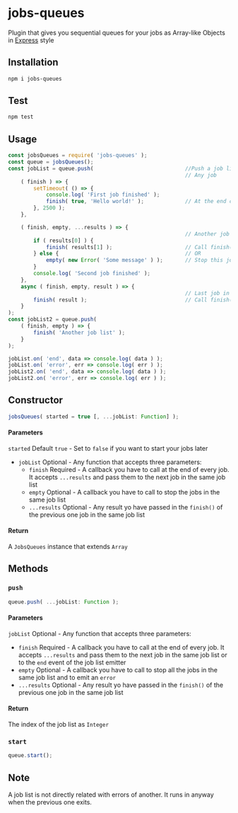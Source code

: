 # jobs-queues

Plugin that gives you sequential queues for your jobs as Array-like Objects in [Express](https://www.npmjs.com/package/express) style

## Installation

```bash
npm i jobs-queues
```

## Test
```bash
npm test
```

## Usage

```javascript
const jobsQueues = require( 'jobs-queues' );
const queue = jobsQueues();
const jobList = queue.push(                             //Push a job list and return emitter
                                                        // Any job
    ( finish ) => {
        setTimeout( () => {
            console.log( 'First job finished' );
            finish( true, 'Hello world!' );             // At the end call finish() 
        }, 2500 );
    },

    ( finish, empty, ...results ) => {
                                                        // Another job
        if ( results[0] ) {
            finish( results[1] );                       // Call finish() with your result
        } else {                                        // OR
            empty( new Error( 'Some message' ) );       // Stop this job list
        }
        console.log( 'Second job finished' );
    },
    async ( finish, empty, result ) => {
                                                        // Last job in the job list
        finish( result );                               // Call finish() and emit "end" passing result
    }
);
const jobList2 = queue.push(
    ( finish, empty ) => {
        finish( 'Another job list' );
    }
);

jobList.on( 'end', data => console.log( data ) );
jobList.on( 'error', err => console.log( err ) );
jobList2.on( 'end', data => console.log( data ) );
jobList2.on( 'error', err => console.log( err ) );

```

## Constructor
```javascript
jobsQueues( started = true [, ...jobList: Function] );
```

#### Parameters

`started` Default `true` - Set to `false` if you want to start your jobs later
* `jobList` Optional - Any function that accepts three parameters:
  * `finish` Required - A callback you have to call at the end of every job. It accepts `...results` and pass them to the next job in the same job list
  * `empty` Optional - A callback you have to call to stop the jobs in the same job list
  * `...results` Optional - Any result yo have passed in the `finish()` of the previous one job in the same job list

#### Return

A `JobsQueues` instance that extends `Array`

## Methods

### `push`
```javascript
queue.push( ...jobList: Function );
```

#### Parameters

`jobList` Optional - Any function that accepts three parameters:
  * `finish` Required - A callback you have to call at the end of every job. It accepts `...results` and pass them to the next job in the same job list or to the `end` event of the job list emitter
  * `empty` Optional - A callback you have to call to stop all the jobs in the same job list and to emit an `error`
  * `...results` Optional - Any result yo have passed in the `finish()` of the previous one job in the same job list

#### Return

The index of the job list as `Integer`

### `start`
```javascript
queue.start();
```

## Note
A job list is not directly related with errors of another. It runs in anyway when the previous one exits.